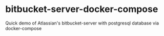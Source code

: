 # bitbucket-server-docker-compose
Quick demo of Atlassian's bitbucket-server with postgresql database via docker-compose
